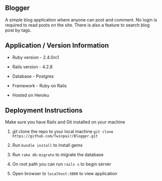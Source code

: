## Blogger

A simple blog application where anyone can post and comment. No login is required to read posts on the site. There is also a feature to search blog post by tags.

## Application / Version Information

* Ruby version - 2.4.0rc1

* Rails version - 4.2.8

* Database - Postgres

* Framework - Ruby on Rails

* Hosted on Heroku

## Deployment Instructions

Make sure you have Rails and Git installed on your machine

1) git clone the repo to your local machine `git clone https://github.com/Twinpair/Blogger.git`

2) Run `bundle install` to install gems

3) Run `rake db:migrate` to migrate the database

4) On root path you can run `rails s` to begin server

5) Open browser to `localhost:3000` to view application
